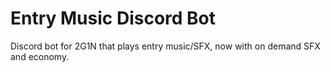 # Entry Music Discord Bot

Discord bot for 2G1N that plays entry music/SFX, now with on demand SFX and economy.

